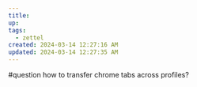 ```yaml
---
title:
up: 
tags:
  - zettel
created: 2024-03-14 12:27:16 AM
updated: 2024-03-14 12:27:35 AM
---
```

#question how to transfer chrome tabs across profiles? 